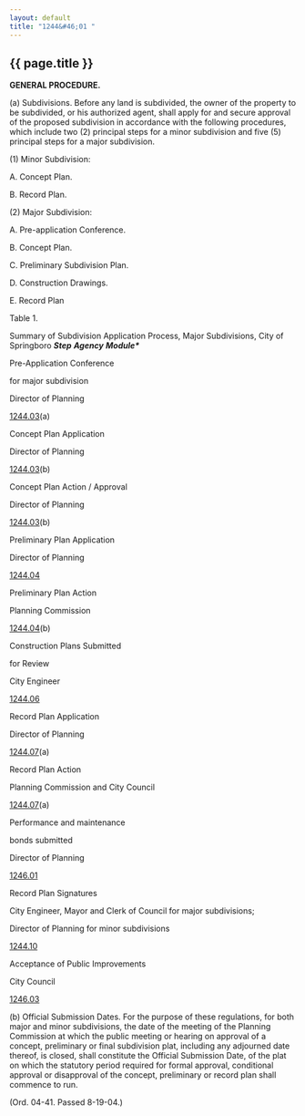 ```yaml
---
layout: default 
title: "1244&#46;01 "
---
```


{{ page.title }}
----------------

**GENERAL PROCEDURE.**

​(a) Subdivisions. Before any land is subdivided, the owner of the
property to be subdivided, or his authorized agent, shall apply for and
secure approval of the proposed subdivision in accordance with the
following procedures, which include two (2) principal steps for a minor
subdivision and five (5) principal steps for a major subdivision.

​(1) Minor Subdivision:

A. Concept Plan.

B. Record Plan.

​(2) Major Subdivision:

A. Pre-application Conference.

B. Concept Plan.

C. Preliminary Subdivision Plan.

D. Construction Drawings.

E. Record Plan

Table 1.

Summary of Subdivision Application Process, Major Subdivisions, City of
Springboro ***Step*** ***Agency*** ***Module\****

Pre-Application Conference

for major subdivision

Director of Planning

[1244.03](4a3b26b9.html)(a)

Concept Plan Application

Director of Planning

[1244.03](4a3b26b9.html)(b)

Concept Plan Action / Approval

Director of Planning

[1244.03](4a3b26b9.html)(b)

Preliminary Plan Application

Director of Planning

[1244.04](4a4745af.html)

Preliminary Plan Action

Planning Commission

[1244.04](4a4745af.html)(b)

Construction Plans Submitted

for Review

City Engineer

[1244.06](4a65dafb.html)

Record Plan Application

Director of Planning

[1244.07](4a6b5e1a.html)(a)

Record Plan Action

Planning Commission and City Council

[1244.07](4a6b5e1a.html)(a)

Performance and maintenance

bonds submitted

Director of Planning

[1246.01](4ab25716.html)

Record Plan Signatures

City Engineer, Mayor and Clerk of Council for major subdivisions;

Director of Planning for minor subdivisions

[1244.10](4a8a8135.html)

Acceptance of Public Improvements

City Council

[1246.03](4acd95e7.html)

​(b) Official Submission Dates. For the purpose of these regulations,
for both major and minor subdivisions, the date of the meeting of the
Planning Commission at which the public meeting or hearing on approval
of a concept, preliminary or final subdivision plat, including any
adjourned date thereof, is closed, shall constitute the Official
Submission Date, of the plat on which the statutory period required for
formal approval, conditional approval or disapproval of the concept,
preliminary or record plan shall commence to run.

(Ord. 04-41. Passed 8-19-04.)
